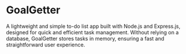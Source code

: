 # GoalGetter
A lightweight and simple to-do list app built with Node.js and Express.js, designed for quick and efficient task management. Without relying on a database, GoalGetter stores tasks in memory, ensuring a fast and straightforward user experience.
